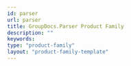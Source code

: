 ```yaml
---
id: parser
url: parser
title: GroupDocs.Parser Product Family
description: ""
keywords: 
type: "product-family"
layout: "product-family-template"
---
```

